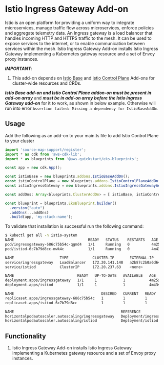 # Istio Ingress Gateway Add-on

Istio is an open platform for providing a uniform way to integrate microservices, manage traffic flow across microservices, enforce policies and aggregate telemetry data. An Ingress gateway is a load balancer that handles incoming HTTP and HTTPS traffic to the mesh. It can be used to expose services to the internet, or to enable communication between services within the mesh. Istio Ingress Gateway Add-on installs Istio Ingress Gateway implementing a Kubernetes gateway resource and a set of Envoy proxy instances.

***IMPORTANT***:

1. This add-on depends on [Istio Base](istio-base.md) and [istio Control Plane](istio-control-plane.md) Add-ons for cluster-wide resources and CRDs.

***Istio Base add-on and Istio Control Plane addon-on must be present in add-on array*** and ***must be in add-on array before the Istio Ingress Gateway add-on*** for it to work, as shown in below example. Otherwise will run into error `Assertion failed: Missing a dependency for IstioBaseAddOn`.

## Usage

Add the following as an add-on to your main.ts file to add Istio Control Plane to your cluster

```typescript
import 'source-map-support/register';
import * as cdk from 'aws-cdk-lib';
import * as blueprints from '@aws-quickstart/eks-blueprints';

const app = new cdk.App();

const istioBase = new blueprints.addons.IstioBaseAddOn();
const istioControlPlane = new blueprints.addons.IstioControlPlaneAddOn()
const istioIngressGateway = new blueprints.addons.IstioIngressGatewayAddOn()

const addOns: Array<blueprints.ClusterAddOn> = [ istioBase, istioControlPlane, istioIngressGateway ];

const blueprint = blueprints.EksBlueprint.builder()
  .version("auto")
  .addOns(...addOns)
  .build(app, 'my-stack-name');
```

To validate that installation is successful run the following command:

```bash
$ kubectl get all -n istio-system
NAME                                  READY   STATUS    RESTARTS   AGE
pod/ingressgateway-686c75b54c-qgmd4   1/1     Running   0          4m25s
pod/istiod-6c7b79d8cc-mwk4c           1/1     Running   0          4m43s

NAME                     TYPE           CLUSTER-IP       EXTERNAL-IP                                                              PORT(S)                                      AGE
service/ingressgateway   LoadBalancer   172.20.141.148   a2b87c2b0a6d64bfe9e99b29308ae0ad-449071982.us-east-1.elb.amazonaws.com   15021:30586/TCP,80:32662/TCP,443:30891/TCP   4m25s
service/istiod           ClusterIP      172.20.237.63    <none>                                                                   15010/TCP,15012/TCP,443/TCP,15014/TCP        4m43s

NAME                             READY   UP-TO-DATE   AVAILABLE   AGE
deployment.apps/ingressgateway   1/1     1            1           4m25s
deployment.apps/istiod           1/1     1            1           4m43s

NAME                                        DESIRED   CURRENT   READY   AGE
replicaset.apps/ingressgateway-686c75b54c   1         1         1       4m25s
replicaset.apps/istiod-6c7b79d8cc           1         1         1       4m43s

NAME                                                 REFERENCE                   TARGETS   MINPODS   MAXPODS   REPLICAS   AGE
horizontalpodautoscaler.autoscaling/ingressgateway   Deployment/ingressgateway   2%/80%    1         5         1          4m25s
horizontalpodautoscaler.autoscaling/istiod           Deployment/istiod           0%/80%    1         5         1          4m43s
```

## Functionality

1. Istio Ingress Gateway Add-on installs Istio Ingress Gateway implementing a Kubernetes gateway resource and a set of Envoy proxy instances.
